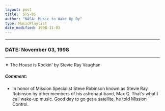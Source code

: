 ```yaml
---
layout: post
title:  STS-95
author: "NASA: Music to Wake Up By"
type: MusicPlaylist
date_modified: 1998-11-03
---
```


----
### DATE: November 03, 1998
----
✦ The House is Rockin' by Stevie Ray Vaughan

##### Comment:
* In honor of Mission Specialist Steve Robinson known as Stevie Ray Robinson by other members of his astronaut band, Max Q. That's what I call wake-up music. Good day to go get a satellite, he told Mission Control.
